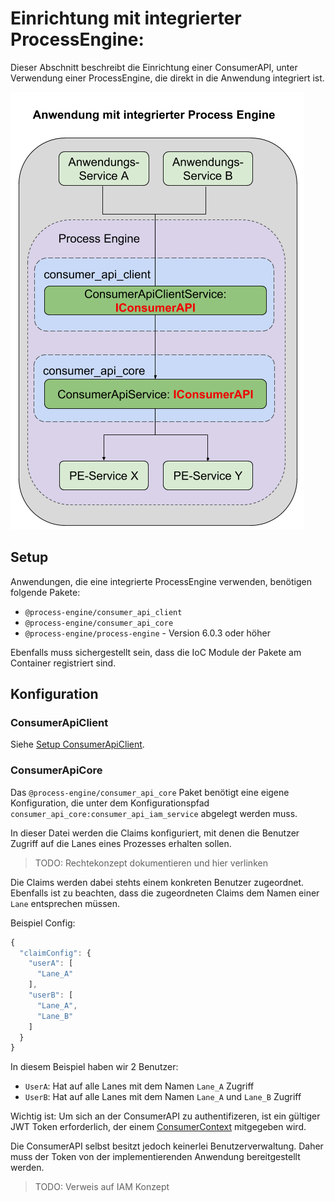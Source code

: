 # Einrichtung mit integrierter ProcessEngine:

Dieser Abschnitt beschreibt die Einrichtung einer ConsumerAPI, unter Verwendung
einer ProcessEngine, die direkt in die Anwendung integriert ist.

![Aufbau](images/consumer_api_architecture_internal.png)

## Setup

Anwendungen, die eine integrierte ProcessEngine verwenden,
benötigen folgende Pakete:
- `@process-engine/consumer_api_client`
- `@process-engine/consumer_api_core`
- `@process-engine/process-engine` - Version 6.0.3 oder höher

Ebenfalls muss sichergestellt sein, dass die IoC Module der Pakete am Container
registriert sind.

## Konfiguration

### ConsumerApiClient

Siehe [Setup ConsumerApiClient](setup-consumer-api-client.md).

### ConsumerApiCore

Das `@process-engine/consumer_api_core` Paket benötigt eine eigene Konfiguration,
die unter dem Konfigurationspfad `consumer_api_core:consumer_api_iam_service`
abgelegt werden muss.

In dieser Datei werden die Claims konfiguriert, mit denen die Benutzer Zugriff
auf die Lanes eines Prozesses erhalten sollen.
  > TODO: Rechtekonzept dokumentieren und hier verlinken

Die Claims werden dabei stehts einem konkreten Benutzer zugeordnet.
Ebenfalls ist zu beachten, dass die zugeordneten Claims dem Namen einer `Lane`
entsprechen müssen.

Beispiel Config:

```js
{
  "claimConfig": {
    "userA": [
      "Lane_A"
    ],
    "userB": [
      "Lane_A",
      "Lane_B"
    ]
  }
}

```

In diesem Beispiel haben wir 2 Benutzer:
- `UserA`: Hat auf alle Lanes mit dem Namen `Lane_A` Zugriff
- `UserB`: Hat auf alle Lanes mit dem Namen `Lane_A` und `Lane_B` Zugriff

Wichtig ist:
Um sich an der ConsumerAPI zu authentifizeren, ist ein gültiger JWT Token
erforderlich, der einem [ConsumerContext](./public_api.md#consumercontext) mitgegeben wird.

Die ConsumerAPI selbst besitzt jedoch keinerlei Benutzerverwaltung.
Daher muss der Token von der implementierenden Anwendung bereitgestellt werden.

> TODO: Verweis auf IAM Konzept
